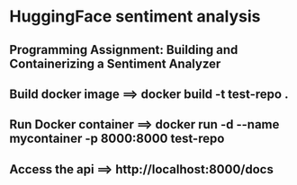 # HuggingFace sentiment analysis

## Programming Assignment: Building and Containerizing a Sentiment Analyzer


## Build docker image ==> docker build -t test-repo .

## Run Docker container ==> docker run -d --name mycontainer -p 8000:8000 test-repo

## Access the api ==> http://localhost:8000/docs

